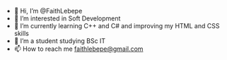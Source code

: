 - 👋 Hi, I’m @FaithLebepe
- 👀 I’m interested in Soft Development
- 🌱 I’m currently learning C++ and C# and improving my HTML and CSS skills
- 💞️ I’m a student studying BSc IT
- 📫 How to reach me faithlebepe@gmail.com

<!---
FaithLebepe/FaithLebepe is a ✨ special ✨ repository because its `README.md` (this file) appears on your GitHub profile.
You can click the Preview link to take a look at your changes.
--->
